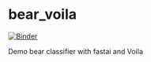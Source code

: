 # bear_voila

[![Binder](https://mybinder.org/badge_logo.svg)](https://mybinder.org/v2/gh/fmcalcagno/appTest1/HEAD?filepath=%2Fvoila%2Frender%2Fbear_classifier.ipynb)

Demo bear classifier with fastai and Voila

